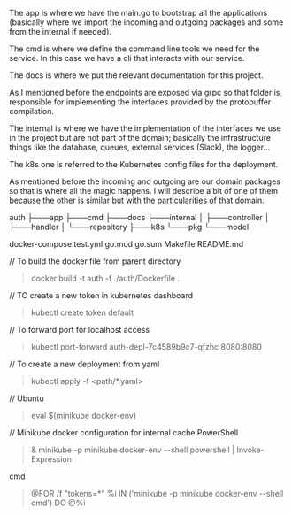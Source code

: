 The app is where we have the main.go to bootstrap all the applications (basically where we import the incoming and
outgoing packages and some from the internal if needed).

The cmd is where we define the command line tools we need for the service. In this case we have a cli that interacts
with our service.

The docs is where we put the relevant documentation for this project.

As I mentioned before the endpoints are exposed via grpc so that folder is responsible for implementing the interfaces
provided by the protobuffer compilation.

The internal is where we have the implementation of the interfaces we use in the project but are not part of the domain;
basically the infrastructure things like the database, queues, external services (Slack), the logger…

The k8s one is referred to the Kubernetes config files for the deployment.

As mentioned before the incoming and outgoing are our domain packages so that is where all the magic happens. I will
describe a bit of one of them because the other is similar but with the particularities of that domain.

auth
├───app
├───cmd
├───docs
├───internal
│ ├───controller
│ ├───handler
│ └───repository
├───k8s
└───pkg
└───model

docker-compose.test.yml
go.mod
go.sum
Makefile
README.md

// To build the docker file from parent directory

> docker build -t auth -f ./auth/Dockerfile .

// TO create a new token in kubernetes dashboard

> kubectl create token default

// To forward port for localhost access

> kubectl port-forward auth-depl-7c4589b9c7-qfzhc 8080:8080

// To create a new deployment from yaml

> kubectl apply -f <path/\*.yaml>

// Ubuntu

> eval $(minikube docker-env)

// Minikube docker configuration for internal cache
PowerShell

> & minikube -p minikube docker-env --shell powershell | Invoke-Expression

cmd

> @FOR /f "tokens=\*" %i IN ('minikube -p minikube docker-env --shell cmd') DO @%i
